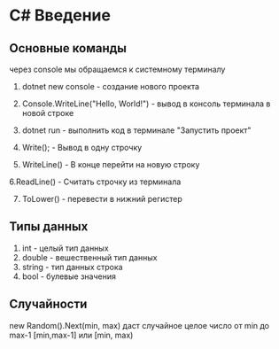 # C# Введение

## Основные команды

через console мы обращаемся к системному терминалу

1. dotnet new console - создание нового проекта

2. Console.WriteLine("Hello, World!") - вывод в консоль терминала в новой строке

3. dotnet run - выполнить код в терминале "Запустить проект"

4. Write(); - Вывод в одну строчку

5. WriteLine() - В конце перейти на новую строку

6.ReadLine() - Считать строчку из терминала

7. ToLower() - перевести в нижний регистер


## Типы данных

1. int - целый тип данных
2. double - вешественный тип данных
3. string - тип данных строка
4. bool - булевые значения

## Случайности 
new Random().Next(min, max)
даст случайное целое число от min до max-1
[min,max-1] или [min, max)
